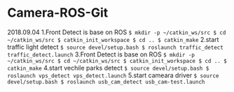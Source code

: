 # Camera-ROS-Git
2018.09.04
1.Front Detect is base on ROS
`
$ mkdir -p ~/catkin_ws/src
$ cd ~/catkin_ws/src
$ catkin_init_workspace
$ cd ..
$ catkin_make
`
2.start traffic light detect
`
$ source devel/setup.bash
$ roslaunch traffic_detect traffic_detect.launch
`
3.Front Detect is base on ROS
`
$ mkdir -p ~/catkin_ws/src
$ cd ~/catkin_ws/src
$ catkin_init_workspace
$ cd ..
$ catkin_make
`
4.start vechile parks detect
`
$ source devel/setup.bash
$ roslaunch vps_detect vps_detect.launch
`
5.start cameara driver
`
$ source devel/setup.bash
$ roslaunch usb_cam_detect usb_cam-test.launch
`

